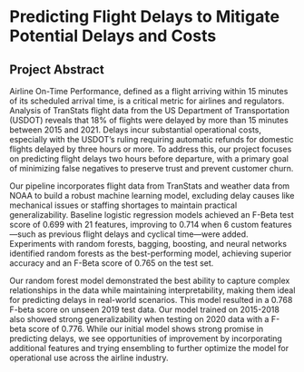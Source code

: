 # Predicting Flight Delays to Mitigate Potential Delays and Costs

## Project Abstract

Airline On-Time Performance, defined as a flight arriving within 15 minutes of its scheduled arrival time, is a critical metric for airlines and regulators. Analysis of TranStats flight data from the US Department of Transportation (USDOT) reveals that 18% of flights were delayed by more than 15 minutes between 2015 and 2021. Delays incur substantial operational costs, especially with the USDOT’s ruling requiring automatic refunds for domestic flights delayed by three hours or more. To address this, our project focuses on predicting flight delays two hours before departure, with a primary goal of minimizing false negatives to preserve trust and prevent customer churn.

Our pipeline incorporates flight data from TranStats and weather data from NOAA to build a robust machine learning model, excluding delay causes like mechanical issues or staffing shortages to maintain practical generalizability. Baseline logistic regression models achieved an F-Beta test score of 0.699 with 21 features, improving to 0.714 when 6 custom features—such as previous flight delays and cyclical time—were added. Experiments with random forests, bagging, boosting, and neural networks identified random forests as the best-performing model, achieving superior accuracy and an F-Beta score of 0.765 on the test set.

Our random forest model demonstrated the best ability to capture complex relationships in the data while maintaining interpretability, making them ideal for predicting delays in real-world scenarios. This model resulted in a 0.768 F-beta score on unseen 2019 test data. Our model trained on 2015-2018 also showed strong generalizability when testing on 2020 data with a F-beta score of 0.776. While our initial model shows strong promise in predicting delays, we see opportunities of improvement by incorporating additional features and trying ensembling to further optimize the model for operational use across the airline industry.
